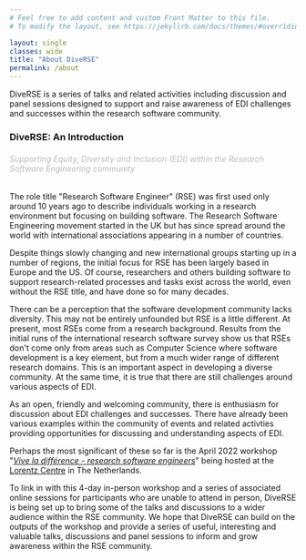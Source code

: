 ```yaml
---
# Feel free to add content and custom Front Matter to this file.
# To modify the layout, see https://jekyllrb.com/docs/themes/#overriding-theme-defaults

layout: single
classes: wide
title: "About DiveRSE"
permalink: /about
---
```


DiveRSE is a series of talks and related activities including discussion and
panel sessions designed to support and raise awareness of EDI challenges and
successes within the research software community.

### DiveRSE: An Introduction

<h6 style="color: #bbb;">Supporting Equity, Diversity and Inclusion (EDI) within the Research Software Engineering community</h6>

The role title "Research Software Engineer" (RSE) was first used only around 10
years ago to describe individuals working in a research environment but
focusing on building software. The Research Software Engineering movement
started in the UK but has since spread around the world with international
associations appearing in a number of countries.

Despite things slowly changing and new international groups starting up in a
number of regions, the initial focus for RSE has been largely based in Europe
and the US. Of course, researchers and others building software to support
research-related processes and tasks exist across the world, even without the
RSE title, and have done so for many decades.

There can be a perception that the software development community lacks
diversity. This may not be entirely unfounded but RSE is a little different. At
present, most RSEs come from a research background. Results from the initial
runs of the international research software survey show us that RSEs don't come
only from areas such as Computer Science where software development is a key
element, but from a much wider range of different research domains. This is an
important aspect in developing a diverse community. At the same time, it is
true that there are still challenges around various aspects of EDI.

As an open, friendly and welcoming community, there is enthusiasm for
discussion about EDI challenges and successes. There have already been various
examples within the community of events and related activties providing
opportunities for discussing and understanding aspects of EDI.

Perhaps the most significant of these so far is the April 2022 workshop "[_Vive
la différence - research software
engineers_](https://www.researchsoft.org/events/2022-04/)" being hosted at the
[Lorentz Centre](https://www.lorentzcenter.nl/about-us.html) in The
Netherlands.

To link in with this 4-day in-person workshop and a series of associated online
sessions for participants who are unable to attend in person, DiveRSE is being
set up to bring some of the talks and discussions to a wider audience within
the RSE community. We hope that DiveRSE can build on the outputs of the
workshop and provide a series of useful, interesting and valuable talks,
discussions and panel sessions to inform and grow awareness within the RSE
community.

